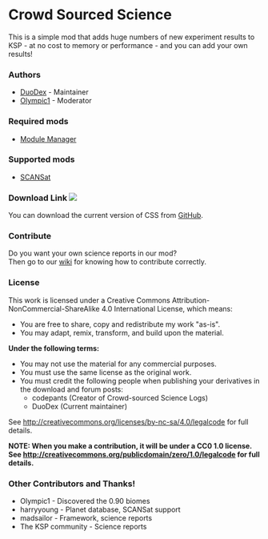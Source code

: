 Crowd Sourced Science
===
This is a simple mod that adds huge numbers of new experiment results to KSP - at no cost to memory or performance - and you can add your own results!

### Authors
* [DuoDex](http://forum.kerbalspaceprogram.com/members/110055) - Maintainer
* [Olympic1](http://forum.kerbalspaceprogram.com/members/81815) - Moderator

### Required mods
* [Module Manager](http://forum.kerbalspaceprogram.com/threads/55219)

### Supported mods
* [SCANSat](http://forum.kerbalspaceprogram.com/threads/80369)

### Download Link [![][shield:release-latest]][GIT:release]&nbsp;
You can download the current version of CSS from [GitHub](https://github.com/DuoDex/CrowdSourcedScience/releases/latest).

### Contribute
Do you want your own science reports in our mod?  
Then go to our [wiki](http://github.com/DuoDex/CrowdSourcedScience/wiki) for knowing how to contribute correctly.  

### License
This work is licensed under a Creative Commons Attribution-NonCommercial-ShareAlike 4.0 International License, which means:

* You are free to share, copy and redistribute my work "as-is".
* You may adapt, remix, transform, and build upon the material.

**Under the following terms:**
* You may not use the material for any commercial purposes.
* You must use the same license as the original work.
* You must credit the following people when publishing your derivatives in the download and forum posts:
    * codepants (Creator of Crowd-sourced Science Logs)
    * DuoDex (Current maintainer)

See http://creativecommons.org/licenses/by-nc-sa/4.0/legalcode for full details.

**NOTE: When you make a contribution, it will be under a CC0 1.0 license.**  
**See http://creativecommons.org/publicdomain/zero/1.0/legalcode for full details.**

### Other Contributors and Thanks!
* Olympic1 - Discovered the 0.90 biomes
* harryyoung - Planet database, SCANSat support
* madsailor - Framework, science reports
* The KSP community - Science reports



[GIT:release]: http://github.com/DuoDex/CrowdSourcedScience/releases/latest
[shield:release-latest]: http://img.shields.io/github/release/DuoDex/CrowdSourcedScience.svg